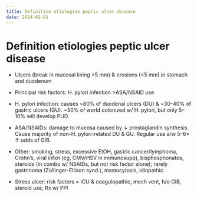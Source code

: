 ```yaml
---
title: Definition etiologies peptic ulcer disease 
date: 2024-01-01
---
```

# Definition etiologies peptic ulcer disease 

* Ulcers (break in mucosal lining >5 mm) & erosions (<5 mm) in stomach and duodenum

* Principal risk factors: H. pylori infection >ASA/NSAID use

* H. pylori infection: causes ~80% of duodenal ulcers (DU) & ~30–40% of gastric ulcers (GU). ~50% of world colonized w/ H. pylori, but only 5–10% will develop PUD.

* ASA/NSAIDs: damage to mucosa caused by ↓ prostaglandin synthesis. Cause majority of non–H. pylori-related DU & GU. Regular use a/w 5–6× ↑ odds of GIB.

* Other: smoking, stress, excessive EtOH, gastric cancer/lymphoma, Crohn’s, viral infxn (eg, CMV/HSV in immunosupp), bisphosphonates, steroids (in combo w/ NSAIDs, but not risk factor alone); rarely gastrinoma (Zollinger-Ellison synd.), mastocytosis, idiopathic

* Stress ulcer: risk factors = ICU & coagulopathic, mech vent, h/o GIB, steroid use; Rx w/ PPI
